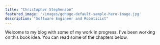 ```yaml
---
title: "Christopher Stephenson"
featured_image: '/images/gohugo-default-sample-hero-image.jpg'
description: "Software Engineer and Roboticist"
---
```

Welcome to my blog with some of my work in progress. I've been working on this book idea. You can read some of the chapters below.

